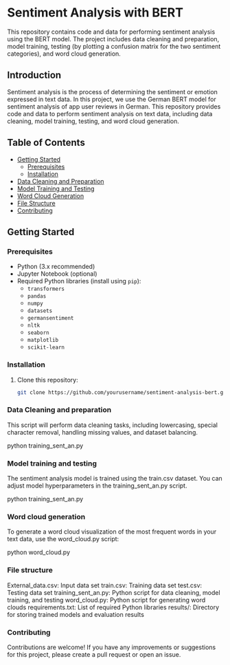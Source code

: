 # Sentiment Analysis with BERT

This repository contains code and data for performing sentiment analysis using the BERT model. The project includes data cleaning and preparation, model training, testing (by plotting a confusion matrix for the two sentiment categories), and word cloud generation.

## Introduction

Sentiment analysis is the process of determining the sentiment or emotion expressed in text data. In this project, we use the German BERT model for sentiment analysis of app user reviews in German. This repository provides code and data to perform sentiment analysis on text data, including data cleaning, model training, testing, and word cloud generation.

## Table of Contents

- [Getting Started](#getting-started)
  - [Prerequisites](#prerequisites)
  - [Installation](#installation)
- [Data Cleaning and Preparation](#data-cleaning-and-preparation)
- [Model Training and Testing](#model-training-and-testing)
- [Word Cloud Generation](#word-cloud-generation)
- [File Structure](#file-structure)
- [Contributing](#contributing)

## Getting Started

### Prerequisites

- Python (3.x recommended)
- Jupyter Notebook (optional)
- Required Python libraries (install using `pip`):
  - `transformers`
  - `pandas`
  - `numpy`
  - `datasets`
  - `germansentiment`
  - `nltk`
  - `seaborn`
  - `matplotlib`
  - `scikit-learn`

### Installation

1. Clone this repository:

   ```bash
   git clone https://github.com/yourusername/sentiment-analysis-bert.git

### Data Cleaning and preparation
This script will perform data cleaning tasks, including lowercasing, special character removal, handling missing values, and dataset balancing.

python training_sent_an.py

### Model training and testing
The sentiment analysis model is trained using the train.csv dataset. You can adjust model hyperparameters in the training_sent_an.py script. 

python training_sent_an.py

### Word cloud generation
To generate a word cloud visualization of the most frequent words in your text data, use the word_cloud.py script:

python word_cloud.py

### File structure

External_data.csv: Input data set
train.csv: Training data set
test.csv: Testing data set
training_sent_an.py: Python script for data cleaning, model training, and testing
word_cloud.py: Python script for generating word clouds
requirements.txt: List of required Python libraries
results/: Directory for storing trained models and evaluation results

### Contributing
Contributions are welcome! If you have any improvements or suggestions for this project, please create a pull request or open an issue.

